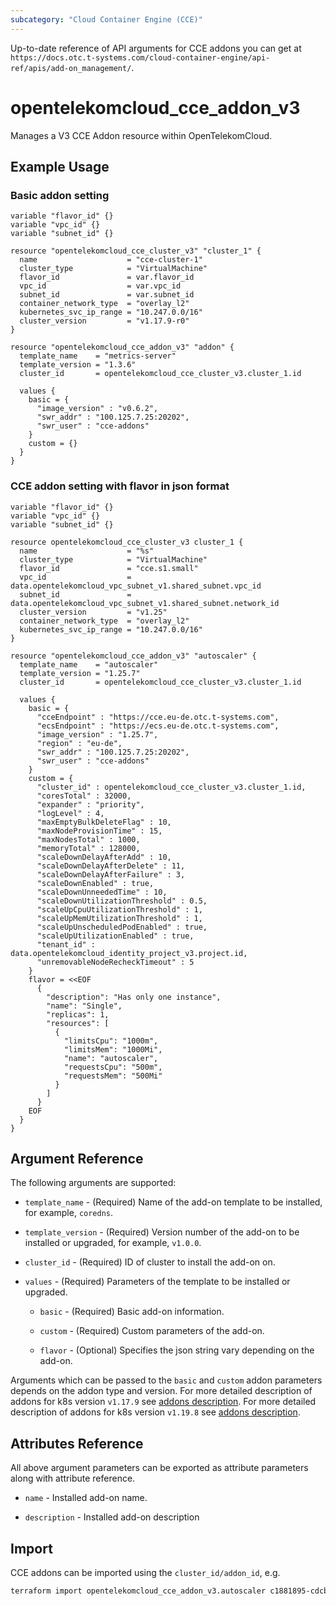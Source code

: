 ```yaml
---
subcategory: "Cloud Container Engine (CCE)"
---
```


Up-to-date reference of API arguments for CCE addons you can get at
`https://docs.otc.t-systems.com/cloud-container-engine/api-ref/apis/add-on_management/`.

# opentelekomcloud_cce_addon_v3

Manages a V3 CCE Addon resource within OpenTelekomCloud.

## Example Usage

### Basic addon setting

```hcl
variable "flavor_id" {}
variable "vpc_id" {}
variable "subnet_id" {}

resource "opentelekomcloud_cce_cluster_v3" "cluster_1" {
  name                    = "cce-cluster-1"
  cluster_type            = "VirtualMachine"
  flavor_id               = var.flavor_id
  vpc_id                  = var.vpc_id
  subnet_id               = var.subnet_id
  container_network_type  = "overlay_l2"
  kubernetes_svc_ip_range = "10.247.0.0/16"
  cluster_version         = "v1.17.9-r0"
}

resource "opentelekomcloud_cce_addon_v3" "addon" {
  template_name    = "metrics-server"
  template_version = "1.3.6"
  cluster_id       = opentelekomcloud_cce_cluster_v3.cluster_1.id

  values {
    basic = {
      "image_version" : "v0.6.2",
      "swr_addr" : "100.125.7.25:20202",
      "swr_user" : "cce-addons"
    }
    custom = {}
  }
}
```

### CCE addon setting with flavor in json format

```hcl
variable "flavor_id" {}
variable "vpc_id" {}
variable "subnet_id" {}

resource opentelekomcloud_cce_cluster_v3 cluster_1 {
  name                    = "%s"
  cluster_type            = "VirtualMachine"
  flavor_id               = "cce.s1.small"
  vpc_id                  = data.opentelekomcloud_vpc_subnet_v1.shared_subnet.vpc_id
  subnet_id               = data.opentelekomcloud_vpc_subnet_v1.shared_subnet.network_id
  cluster_version         = "v1.25"
  container_network_type  = "overlay_l2"
  kubernetes_svc_ip_range = "10.247.0.0/16"
}

resource "opentelekomcloud_cce_addon_v3" "autoscaler" {
  template_name    = "autoscaler"
  template_version = "1.25.7"
  cluster_id       = opentelekomcloud_cce_cluster_v3.cluster_1.id

  values {
    basic = {
      "cceEndpoint" : "https://cce.eu-de.otc.t-systems.com",
      "ecsEndpoint" : "https://ecs.eu-de.otc.t-systems.com",
      "image_version" : "1.25.7",
      "region" : "eu-de",
      "swr_addr" : "100.125.7.25:20202",
      "swr_user" : "cce-addons"
    }
    custom = {
      "cluster_id" : opentelekomcloud_cce_cluster_v3.cluster_1.id,
      "coresTotal" : 32000,
      "expander" : "priority",
      "logLevel" : 4,
      "maxEmptyBulkDeleteFlag" : 10,
      "maxNodeProvisionTime" : 15,
      "maxNodesTotal" : 1000,
      "memoryTotal" : 128000,
      "scaleDownDelayAfterAdd" : 10,
      "scaleDownDelayAfterDelete" : 11,
      "scaleDownDelayAfterFailure" : 3,
      "scaleDownEnabled" : true,
      "scaleDownUnneededTime" : 10,
      "scaleDownUtilizationThreshold" : 0.5,
      "scaleUpCpuUtilizationThreshold" : 1,
      "scaleUpMemUtilizationThreshold" : 1,
      "scaleUpUnscheduledPodEnabled" : true,
      "scaleUpUtilizationEnabled" : true,
      "tenant_id" : data.opentelekomcloud_identity_project_v3.project.id,
      "unremovableNodeRecheckTimeout" : 5
    }
    flavor = <<EOF
      {
        "description": "Has only one instance",
        "name": "Single",
        "replicas": 1,
        "resources": [
          {
            "limitsCpu": "1000m",
            "limitsMem": "1000Mi",
            "name": "autoscaler",
            "requestsCpu": "500m",
            "requestsMem": "500Mi"
          }
        ]
      }
	EOF
  }
}
```

## Argument Reference

The following arguments are supported:

* `template_name` - (Required) Name of the add-on template to be installed, for example, `coredns`.

* `template_version` - (Required) Version number of the add-on to be installed or upgraded, for example, `v1.0.0`.

* `cluster_id` - (Required) ID of cluster to install the add-on on.

* `values` - (Required) Parameters of the template to be installed or upgraded.

    * `basic` - (Required) Basic add-on information.

    * `custom` - (Required) Custom parameters of the add-on.

    * `flavor` - (Optional) Specifies the json string vary depending on the add-on.

Arguments which can be passed to the `basic` and `custom` addon parameters depends on the addon type and version.
For more detailed description of addons for k8s version `v1.17.9` see [addons description](https://github.com/opentelekomcloud/terraform-provider-opentelekomcloud/blob/devel/opentelekomcloud/services/cce/addon-templates-v1.17.9.md).
For more detailed description of addons for k8s version `v1.19.8` see [addons description](https://github.com/opentelekomcloud/terraform-provider-opentelekomcloud/blob/devel/opentelekomcloud/services/cce/addon-templates-v1.19.8.md).

## Attributes Reference

All above argument parameters can be exported as attribute parameters along with attribute reference.

* `name` - Installed add-on name.

* `description` - Installed add-on description


## Import

CCE addons can be imported using the `cluster_id/addon_id`, e.g.

```sh
terraform import opentelekomcloud_cce_addon_v3.autoscaler c1881895-cdcb-4d23-96cb-032e6a3ee667/ea257959-eeb1-4c10-8d33-26f0409a755d
```
